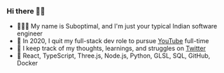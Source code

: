 ### Hi there 👋🏾
- 👨🏾‍💻 My name is Suboptimal, and I'm just your typical Indian software engineer
- 🎥 In 2020, I quit my full-stack dev role to pursue [YouTube](https://youtube.com/SuboptimalEng) full-time
- 🤔 I keep track of my thoughts, learnings, and struggles on [Twitter](https://twitter.com/SuboptimalEng)
- 🎯 React, TypeScript, Three.js, Node.js, Python, GLSL, SQL, GitHub, Docker

<!-- ### Tech Stack 
- React
- TypeScript
- Three.js
- Tailwind CSS
- Node.js
- VS Code + Vim
- Docker
-  -->

